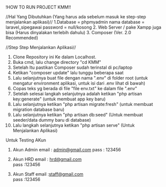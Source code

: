 !HOW TO RUN PROJECT KMM!!

//Hal Yang Dibutuhkan (Yang harus ada sebelum masuk ke step-step menjalankan aplikasi)//
1.Database = phpmyadmin 
    nama database = laravel_sipegawai
    password = null/kosong
2. Web Server / pake Xampp juga bisa (Harus dinyalakan terlebih dahulu)
3. Composer (Ver. 2.0 Recommended)



//Step Step Menjalankan Aplikasi//
1. Clone Repository ini Ke dalam Localhost.
2. Buka cmd, lalu change directory "cd KMM"
3. Setelah Itu pastikan Composer sudah terinstal di pc/laptop
4. Ketikan "composer update" lalu tunggu beberapa saat
5. Lalu selanjutnya buat file dengan nama ".env"  di folder root (untuk mengatur environment aplikasi, untuk isi dari .env lihat di bawah)
6. Copas teks yg berada di file "file env.txt" ke dalam file ".env"  
7. Setelah selesai langkah selanjutnya adalah ketikan "php artisan key:generate" (untuk membuat app key baru) 
8. Lalu selanjutnya ketikan "php artisan migrate:fresh" (untuk membuat migration database baru)
9. Lalu selanjutnya ketikan "php artisan db:seed" (Untuk membuat seeder/data dummy  baru di database)
10. Lalu langkah selanjutnya ketikan "php artisan serve" (Untuk Menjalankan Aplikasi)


Untuk Testing AKun

1. Akun Admin 
    email   : admin@gmail.com
    pass    : 123456

2. Akun HRD
    email   : hrd@gmail.com   
    pass    :123456

3. Akun Staff
    email   :staff@gmail.com    
    pass    :123456